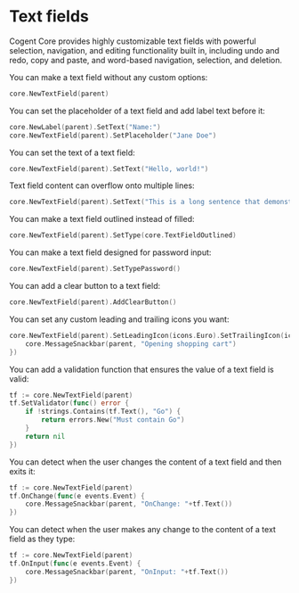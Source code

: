 # Text fields

Cogent Core provides highly customizable text fields with powerful selection, navigation, and editing functionality built in, including undo and redo, copy and paste, and word-based navigation, selection, and deletion.

You can make a text field without any custom options:

```Go
core.NewTextField(parent)
```

You can set the placeholder of a text field and add label text before it:

```Go
core.NewLabel(parent).SetText("Name:")
core.NewTextField(parent).SetPlaceholder("Jane Doe")
```

You can set the text of a text field:

```Go
core.NewTextField(parent).SetText("Hello, world!")
```

Text field content can overflow onto multiple lines:

```Go
core.NewTextField(parent).SetText("This is a long sentence that demonstrates how text field content can overflow onto multiple lines")
```

You can make a text field outlined instead of filled:

```Go
core.NewTextField(parent).SetType(core.TextFieldOutlined)
```

You can make a text field designed for password input:

```Go
core.NewTextField(parent).SetTypePassword()
```

You can add a clear button to a text field:

```Go
core.NewTextField(parent).AddClearButton()
```

You can set any custom leading and trailing icons you want:

```Go
core.NewTextField(parent).SetLeadingIcon(icons.Euro).SetTrailingIcon(icons.OpenInNew, func(e events.Event) {
    core.MessageSnackbar(parent, "Opening shopping cart")
})
```

You can add a validation function that ensures the value of a text field is valid:

```Go
tf := core.NewTextField(parent)
tf.SetValidator(func() error {
    if !strings.Contains(tf.Text(), "Go") {
        return errors.New("Must contain Go")
    }
    return nil
})
```

You can detect when the user changes the content of a text field and then exits it:

```Go
tf := core.NewTextField(parent)
tf.OnChange(func(e events.Event) {
    core.MessageSnackbar(parent, "OnChange: "+tf.Text())
})
```

You can detect when the user makes any change to the content of a text field as they type:

```Go
tf := core.NewTextField(parent)
tf.OnInput(func(e events.Event) {
    core.MessageSnackbar(parent, "OnInput: "+tf.Text())
})
```
